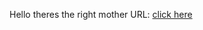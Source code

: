Hello
theres the right mother URL:
<a href="https://simonbravek.github.io/blahojoga_git/">click here</a>
